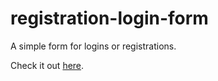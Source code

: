 # registration-login-form

A simple form for logins or registrations.

Check it out [here](https://baibhavjoshi.github.io/cool-form/).
